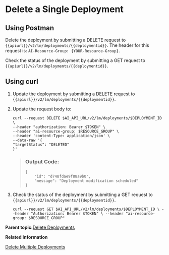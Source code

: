 <!-- loio1b0b3612e5f948a6af5e593a61f711ce -->

# Delete a Single Deployment



<a name="loio1b0b3612e5f948a6af5e593a61f711ce__section_f2y_vbd_25b"/>

## Using Postman

Delete the deployment by submitting a DELETE request to `{{apiurl}}/v2/lm/deployments/{{deploymentid}}`. The header for this request is: `AI-Resource-Group: {YOUR-Resource-Group}`.

Check the status of the deployment by submitting a GET request to `{{apiurl}}/v2/lm/deployments/{{deploymentid}}`.



<a name="loio1b0b3612e5f948a6af5e593a61f711ce__section_dnd_s3d_25b"/>

## Using curl

1.  Update the deployment by submitting a DELETE request to `{{apiurl}}/v2/lm/deployments/{{deploymentid}}`.

2.  Update the request body to:

    ```
    curl --request DELETE $AI_API_URL/v2/lm/deployments/$DEPLOYMENT_ID \
    --header "authorization: Bearer $TOKEN" \
    --header "ai-resource-group: $RESOURCE_GROUP" \
    --header 'content-Type: application/json' \
    --data-raw '{
    "targetStatus": "DELETED"
    }'
    
    ```

    > ### Output Code:  
    > ```
    > {
    >     "id": "d748fdae9f88a9b0",
    >     "message": "Deployment modification scheduled"
    > }
    > 
    > ```

3.  Check the status of the deployment by submitting a GET request to `{{apiurl}}/v2/lm/deployments/{{deploymentid}}`.

    ```
    curl --request GET $AI_API_URL/v2/lm/deployments/$DEPLOYMENT_ID \ --header "Authorization: Bearer $TOKEN" \ --header "ai-resource-group: $RESOURCE_GROUP"
    ```


**Parent topic:**[Delete Deployments](delete-deployments-0193d17.md " ")

**Related Information**  


[Delete Multiple Deployments](delete-multiple-deployments-6b521aa.md "")

